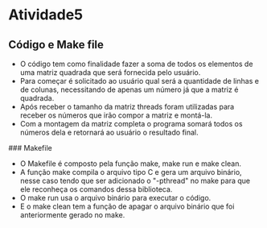 # Atividade5
## Código e Make file
<p>
  <ul>
    <li>O código tem como finalidade fazer a soma de todos os elementos de uma matriz quadrada que será fornecida pelo usuário.<br />
    <li>Para começar é solicitado ao usuário qual será a quantidade de linhas e de colunas, necessitando de apenas um número já que a matriz é quadrada.<br />
    <li>Após receber o tamanho da matriz threads foram utilizadas para receber os números que irão compor a matriz e montá-la.<br />
    <li>Com a montagem da matriz completa o programa somará todos os números dela e retornará ao usuário o resultado final.<br />
   </ul></p>
### Makefile
<p>
  <ul>
   <li>O Makefile é composto pela função make, make run e make clean.<br />
   <li>A função make compila o arquivo tipo C e gera um arquivo binário, nesse caso tendo que ser adicionado o "-pthread" no make para que ele reconheça os comandos dessa biblioteca.<br />
   <li>O make run usa o arquivo binário para executar o código.<br />
   <li>E o make clean tem a função de apagar o arquivo binário que foi anteriormente gerado no make.<br />
</ul></p>
